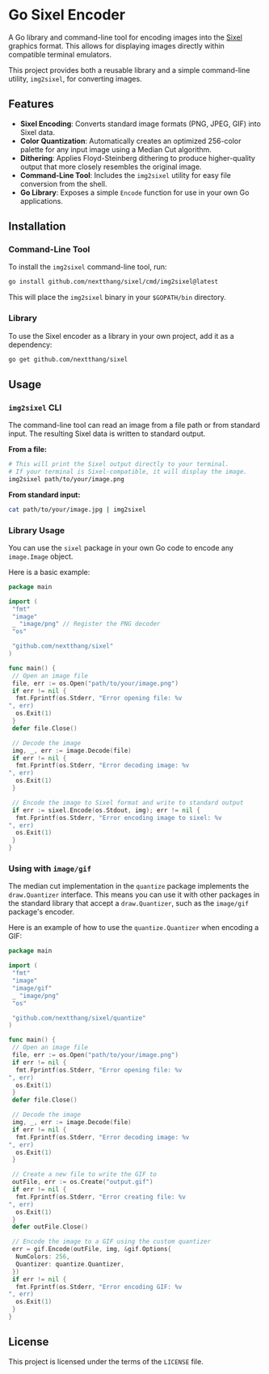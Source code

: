 # Go Sixel Encoder

A Go library and command-line tool for encoding images into the [Sixel](https://en.wikipedia.org/wiki/Sixel) graphics format. This allows for displaying images directly within compatible terminal emulators.

This project provides both a reusable library and a simple command-line utility, `img2sixel`, for converting images.

## Features

- **Sixel Encoding**: Converts standard image formats (PNG, JPEG, GIF) into Sixel data.
- **Color Quantization**: Automatically creates an optimized 256-color palette for any input image using a Median Cut algorithm.
- **Dithering**: Applies Floyd-Steinberg dithering to produce higher-quality output that more closely resembles the original image.
- **Command-Line Tool**: Includes the `img2sixel` utility for easy file conversion from the shell.
- **Go Library**: Exposes a simple `Encode` function for use in your own Go applications.

## Installation

### Command-Line Tool

To install the `img2sixel` command-line tool, run:

```sh
go install github.com/nextthang/sixel/cmd/img2sixel@latest
```

This will place the `img2sixel` binary in your `$GOPATH/bin` directory.

### Library

To use the Sixel encoder as a library in your own project, add it as a dependency:

```sh
go get github.com/nextthang/sixel
```

## Usage

### `img2sixel` CLI

The command-line tool can read an image from a file path or from standard input. The resulting Sixel data is written to standard output.

**From a file:**

```sh
# This will print the Sixel output directly to your terminal.
# If your terminal is Sixel-compatible, it will display the image.
img2sixel path/to/your/image.png
```

**From standard input:**

```sh
cat path/to/your/image.jpg | img2sixel
```

### Library Usage

You can use the `sixel` package in your own Go code to encode any `image.Image` object.

Here is a basic example:

```go
package main

import (
 "fmt"
 "image"
 _ "image/png" // Register the PNG decoder
 "os"

 "github.com/nextthang/sixel"
)

func main() {
 // Open an image file
 file, err := os.Open("path/to/your/image.png")
 if err != nil {
  fmt.Fprintf(os.Stderr, "Error opening file: %v
", err)
  os.Exit(1)
 }
 defer file.Close()

 // Decode the image
 img, _, err := image.Decode(file)
 if err != nil {
  fmt.Fprintf(os.Stderr, "Error decoding image: %v
", err)
  os.Exit(1)
 }

 // Encode the image to Sixel format and write to standard output
 if err := sixel.Encode(os.Stdout, img); err != nil {
  fmt.Fprintf(os.Stderr, "Error encoding image to sixel: %v
", err)
  os.Exit(1)
 }
}
```

### Using with `image/gif`

The median cut implementation in the `quantize` package implements the `draw.Quantizer` interface. This means you can use it with other packages in the standard library that accept a `draw.Quantizer`, such as the `image/gif` package's encoder.

Here is an example of how to use the `quantize.Quantizer` when encoding a GIF:

```go
package main

import (
 "fmt"
 "image"
 "image/gif"
 _ "image/png"
 "os"

 "github.com/nextthang/sixel/quantize"
)

func main() {
 // Open an image file
 file, err := os.Open("path/to/your/image.png")
 if err != nil {
  fmt.Fprintf(os.Stderr, "Error opening file: %v
", err)
  os.Exit(1)
 }
 defer file.Close()

 // Decode the image
 img, _, err := image.Decode(file)
 if err != nil {
  fmt.Fprintf(os.Stderr, "Error decoding image: %v
", err)
  os.Exit(1)
 }

 // Create a new file to write the GIF to
 outFile, err := os.Create("output.gif")
 if err != nil {
  fmt.Fprintf(os.Stderr, "Error creating file: %v
", err)
  os.Exit(1)
 }
 defer outFile.Close()

 // Encode the image to a GIF using the custom quantizer
 err = gif.Encode(outFile, img, &gif.Options{
  NumColors: 256,
  Quantizer: quantize.Quantizer,
 })
 if err != nil {
  fmt.Fprintf(os.Stderr, "Error encoding GIF: %v
", err)
  os.Exit(1)
 }
}
```

## License

This project is licensed under the terms of the `LICENSE` file.
